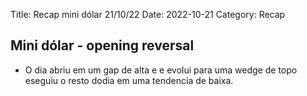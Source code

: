 Title: Recap mini dólar 21/10/22
Date: 2022-10-21
Category: Recap

## Mini dólar - opening reversal

* O dia abriu em um gap de alta e e evolui para uma wedge de topo eseguiu o resto dodia em uma tendencia de baixa.
